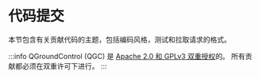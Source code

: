 # 代码提交

本节包含有关贡献代码的主题，包括编码风格，测试和拉取请求的格式。

:::info
QGroundControl (QGC) 是 [Apache 2.0 和 GPLv3 双重授权](../contribute/licences.md)的。 所有贡献都必须在双重许可下进行。
:::
